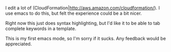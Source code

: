 I edit a lot of (CloudFormation|http://aws.amazon.com/cloudformation/). I use emacs to do this, but felt the experience could be a bit nicer. 

Right now this just does syntax highlighting, but I'd like it to be able to tab complete keywords in a template.

This is my first emacs mode, so I'm sorry if it sucks. Any feedback would be appreciated. 
